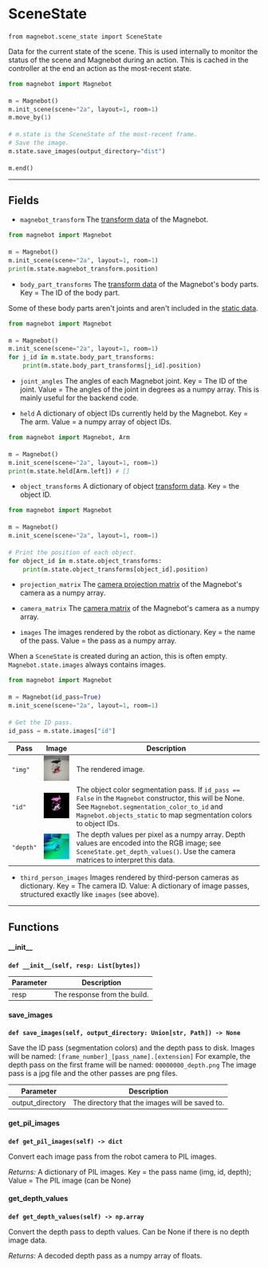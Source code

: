 # SceneState

`from magnebot.scene_state import SceneState`

Data for the current state of the scene.
This is used internally to monitor the status of the scene and Magnebot during an action.
This is cached in the controller at the end an action as the most-recent state.

```python
from magnebot import Magnebot

m = Magnebot()
m.init_scene(scene="2a", layout=1, room=1)
m.move_by(1)

# m.state is the SceneState of the most-recent frame.
# Save the image.
m.state.save_images(output_directory="dist")

m.end()
```

***

## Fields

- `magnebot_transform` The [transform data](transform.md) of the Magnebot.

```python
from magnebot import Magnebot

m = Magnebot()
m.init_scene(scene="2a", layout=1, room=1)
print(m.state.magnebot_transform.position)
```

- `body_part_transforms` The [transform data](transform.md) of the Magnebot's body parts. Key = The ID of the body part.

Some of these body parts aren't joints and aren't included in the [static data](magnebot_static.md).

```python
from magnebot import Magnebot

m = Magnebot()
m.init_scene(scene="2a", layout=1, room=1)
for j_id in m.state.body_part_transforms:
    print(m.state.body_part_transforms[j_id].position)
```

- `joint_angles` The angles of each Magnebot joint. Key = The ID of the joint. Value = The angles of the joint in degrees as a numpy array. This is mainly useful for the backend code.

- `held` A dictionary of object IDs currently held by the Magnebot. Key = The arm. Value = a numpy array of object IDs.

```python
from magnebot import Magnebot, Arm

m = Magnebot()
m.init_scene(scene="2a", layout=1, room=1)
print(m.state.held[Arm.left]) # []
```

- `object_transforms` A dictionary of object [transform data](transform.md). Key = the object ID.

```python
from magnebot import Magnebot

m = Magnebot()
m.init_scene(scene="2a", layout=1, room=1)

# Print the position of each object.
for object_id in m.state.object_transforms:
    print(m.state.object_transforms[object_id].position)
```

- `projection_matrix` The [camera projection matrix](https://github.com/threedworld-mit/tdw/blob/master/Documentation/api/output_data.md#cameramatrices) of the Magnebot's camera as a numpy array.

- `camera_matrix` The [camera matrix](https://github.com/threedworld-mit/tdw/blob/master/Documentation/api/output_data.md#cameramatrices) of the Magnebot's camera as a numpy array.

- `images` The images rendered by the robot as dictionary. Key = the name of the pass. Value = the pass as a numpy array.

When a `SceneState` is created during an action, this is often empty. `Magnebot.state.images` always contains images.

```python
from magnebot import Magnebot

m = Magnebot(id_pass=True)
m.init_scene(scene="2a", layout=1, room=1)

# Get the ID pass.
id_pass = m.state.images["id"]
```

| Pass | Image | Description |
| --- | --- | --- |
| `"img"` | ![](images/pass_masks/img_0.jpg) | The rendered image. |
| `"id"` | ![](images/pass_masks/id_0.png) | The object color segmentation pass. If `id_pass == False` in the `Magnebot` constructor, this will be None. See `Magnebot.segmentation_color_to_id` and `Magnebot.objects_static` to map segmentation colors to object IDs. |
| `"depth"` | ![](images/pass_masks/depth_0.png) | The depth values per pixel as a numpy array. Depth values are encoded into the RGB image; see `SceneState.get_depth_values()`. Use the camera matrices to interpret this data. |

- `third_person_images` Images rendered by third-person cameras as dictionary. Key = The camera ID. Value: A dictionary of image passes, structured exactly like `images` (see above).

***

## Functions

#### \_\_init\_\_

**`def __init__(self, resp: List[bytes])`**

| Parameter | Description |
| --- | --- |
| resp | The response from the build. |

#### save_images

**`def save_images(self, output_directory: Union[str, Path]) -> None`**

Save the ID pass (segmentation colors) and the depth pass to disk.
Images will be named: `[frame_number]_[pass_name].[extension]`
For example, the depth pass on the first frame will be named: `00000000_depth.png`
The image pass is a jpg file and the other passes are png files.

| Parameter | Description |
| --- | --- |
| output_directory | The directory that the images will be saved to. |

#### get_pil_images

**`def get_pil_images(self) -> dict`**

Convert each image pass from the robot camera to PIL images.

_Returns:_  A dictionary of PIL images. Key = the pass name (img, id, depth); Value = The PIL image (can be None)

#### get_depth_values

**`def get_depth_values(self) -> np.array`**

Convert the depth pass to depth values. Can be None if there is no depth image data.

_Returns:_  A decoded depth pass as a numpy array of floats.

